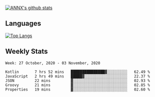 [![ANNX's github stats](https://github-readme-stats.vercel.app/api?username=NXAN2901&count_private=true&show_icons=true&theme=vue)](https://github.com/NXAN2901)

## Languages
[![Top Langs](https://github-readme-stats.vercel.app/api/top-langs/?username=NXAN2901)](https://github.com/NXAN2901)

## Weekly Stats
<!--START_SECTION:waka-->
```text
Week: 27 October, 2020 - 03 November, 2020

Kotlin       7 hrs 52 mins   ███████████████▓░░░░░░░░░   62.49 % 
JavaScript   2 hrs 49 mins   █████▓░░░░░░░░░░░░░░░░░░░   22.37 % 
JSON         22 mins         ▓░░░░░░░░░░░░░░░░░░░░░░░░   02.93 % 
Groovy       21 mins         ▓░░░░░░░░░░░░░░░░░░░░░░░░   02.85 % 
Properties   19 mins         ▓░░░░░░░░░░░░░░░░░░░░░░░░   02.60 % 
```
<!--END_SECTION:waka-->
